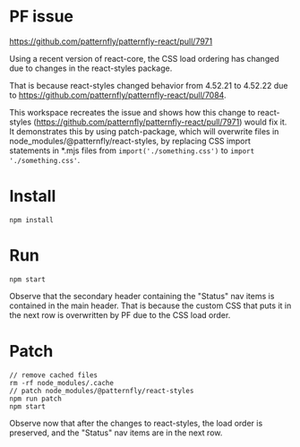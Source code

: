 # PF issue

https://github.com/patternfly/patternfly-react/pull/7971

Using a recent version of react-core, the CSS load ordering has changed due to changes in the react-styles package.

That is because react-styles changed behavior from 4.52.21 to 4.52.22 due to https://github.com/patternfly/patternfly-react/pull/7084.

This workspace recreates the issue and shows how this change to react-styles (https://github.com/patternfly/patternfly-react/pull/7971) would fix it.
It demonstrates this by using patch-package, which will overwrite files in node_modules/@patternfly/react-styles, by replacing CSS import statements in *.mjs files from `import('./something.css')` to `import './something.css'`.

# Install
```
npm install
```

# Run
```
npm start
```

Observe that the secondary header containing the "Status" nav items is contained in the main header. That is because the custom CSS that puts it in the next row is overwritten by PF due to the CSS load order.

# Patch
```
// remove cached files
rm -rf node_modules/.cache
// patch node_modules/@patternfly/react-styles
npm run patch
npm start
```

Observe now that after the changes to react-styles, the load order is preserved, and the "Status" nav items are in the next row.
